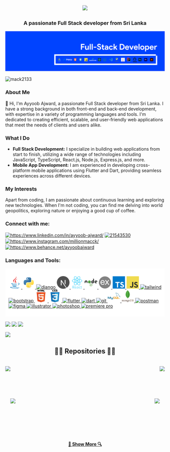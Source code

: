 <div align="center">
    <h1>
  <a href="https://git.io/typing-svg">
    <img src="https://readme-typing-svg.herokuapp.com/?lines=Hi+There!+👋;+I+am+Ayyoob+Ajward!;&center=true&size=30">
  </a>
    </h1>
</div>


<h3 align="center">A passionate Full Stack developer from Sri Lanka</h3>
<div align="center"><img src="https://github.com/Mack2133/Mack2133/blob/main/full%20stack%20developer-01.png"></img></div>
<p align="left"> <img src="https://komarev.com/ghpvc/?username=mack2133&label=Profile%20views&color=0e75b6&style=flat" alt="mack2133" /> </p>

### About Me
👋 Hi, I'm Ayyoob Ajward, a passionate Full Stack developer from Sri Lanka. I have a strong background in both front-end and back-end development, with expertise in a variety of programming languages and tools. I'm dedicated to creating efficient, scalable, and user-friendly web applications that meet the needs of clients and users alike.

### What I Do

- **Full Stack Development:** I specialize in building web applications from start to finish, utilizing a wide range of technologies including JavaScript, TypeScript, React.js, Node.js, Express.js, and more.
- **Mobile App Development:** I am experienced in developing cross-platform mobile applications using Flutter and Dart, providing seamless experiences across different devices.

### My Interests

Apart from coding, I am passionate about continuous learning and exploring new technologies. When I'm not coding, you can find me delving into world geopolitics, exploring nature or enjoying a good cup of coffee.


<h3 align="left">Connect with me:</h3>
<p align="left">
<a href="https://linkedin.com/in/https://www.linkedin.com/in/ayyoob-ajward/" target="blank"><img align="center" src="https://raw.githubusercontent.com/rahuldkjain/github-profile-readme-generator/master/src/images/icons/Social/linked-in-alt.svg" alt="https://www.linkedin.com/in/ayyoob-ajward/" height="30" width="40" /></a>
<a href="https://stackoverflow.com/users/21543530" target="blank"><img align="center" src="https://raw.githubusercontent.com/rahuldkjain/github-profile-readme-generator/master/src/images/icons/Social/stack-overflow.svg" alt="21543530" height="30" width="40" /></a>
<a href="https://instagram.com/https://www.instagram.com/millionmacck/" target="blank"><img align="center" src="https://raw.githubusercontent.com/rahuldkjain/github-profile-readme-generator/master/src/images/icons/Social/instagram.svg" alt="https://www.instagram.com/millionmacck/" height="30" width="40" /></a>
<a href="https://www.behance.net/https://www.behance.net/ayyoobajward" target="blank"><img align="center" src="https://raw.githubusercontent.com/rahuldkjain/github-profile-readme-generator/master/src/images/icons/Social/behance.svg" alt="https://www.behance.net/ayyoobajward" height="30" width="40" /></a>
</p>

<h3 align="left">Languages and Tools:</h3>
<div style="background-color: white; padding: 10px;">
    <p align="left">
    <a href="https://www.java.com" target="_blank" rel="noreferrer">
        <img src="https://raw.githubusercontent.com/devicons/devicon/master/icons/java/java-original.svg" alt="java" width="40" height="40"/>
    </a>
    <a href="https://www.python.org" target="_blank" rel="noreferrer">
        <img src="https://raw.githubusercontent.com/devicons/devicon/master/icons/python/python-original.svg" alt="python" width="40" height="40"/>
    </a>
    <a href="https://www.djangoproject.com/" target="_blank" rel="noreferrer">
        <img src="https://cdn.worldvectorlogo.com/logos/django.svg" alt="django" width="40" height="40"/>
    </a>
    <a href="https://reactjs.org/" target="_blank" rel="noreferrer">
        <img src="https://github.com/Mack2133/Mack2133/blob/main/next-js%20(1)-01.svg" alt="next js" width="40" height="40"/>
    </a>
    <a href="https://cdn.worldvectorlogo.com/logos/next-js.svg" target="_blank" rel="noreferrer">
        <img src="https://raw.githubusercontent.com/devicons/devicon/master/icons/react/react-original-wordmark.svg" alt="react" width="40" height="40"/>
    </a>
    <a href="https://nodejs.org" target="_blank" rel="noreferrer">
        <img src="https://raw.githubusercontent.com/devicons/devicon/master/icons/nodejs/nodejs-original-wordmark.svg" alt="nodejs" width="40" height="40"/>
    </a>
    <a href="https://expressjs.com" target="_blank" rel="noreferrer">
        <img src="https://github.com/Mack2133/Mack2133/blob/main/pngwing.com%20(2).png" alt="express" width="40" height="40"/>
    </a>
    <a href="https://www.typescriptlang.org/" target="_blank" rel="noreferrer">
        <img src="https://raw.githubusercontent.com/devicons/devicon/master/icons/typescript/typescript-original.svg" alt="typescript" width="40" height="40"/>
    </a>
    <a href="https://developer.mozilla.org/en-US/docs/Web/JavaScript" target="_blank" rel="noreferrer">
        <img src="https://raw.githubusercontent.com/devicons/devicon/master/icons/javascript/javascript-original.svg" alt="javascript" width="40" height="40"/>
    </a>
    <a href="https://tailwindcss.com/" target="_blank" rel="noreferrer">
        <img src="https://www.vectorlogo.zone/logos/tailwindcss/tailwindcss-icon.svg" alt="tailwind" width="40" height="40"/>
    </a>
    <a href="https://getbootstrap.com" target="_blank" rel="noreferrer">
        <img src="https://upload.wikimedia.org/wikipedia/commons/thumb/b/b2/Bootstrap_logo.svg/1024px-Bootstrap_logo.svg.png" alt="bootstrap"  height="40"/>
    </a>
    <a href="https://www.w3.org/html/" target="_blank" rel="noreferrer">
        <img src="https://raw.githubusercontent.com/devicons/devicon/master/icons/html5/html5-original-wordmark.svg" alt="html5" width="40" height="40"/>
    </a>
    <a href="https://www.w3schools.com/css/" target="_blank" rel="noreferrer">
        <img src="https://raw.githubusercontent.com/devicons/devicon/master/icons/css3/css3-original-wordmark.svg" alt="css3" width="40" height="40"/>
    </a>
    <a href="https://flutter.dev" target="_blank" rel="noreferrer">
        <img src="https://www.vectorlogo.zone/logos/flutterio/flutterio-icon.svg" alt="flutter" width="40" height="40"/>
    </a>
    <a href="https://dart.dev" target="_blank" rel="noreferrer">
        <img src="https://www.vectorlogo.zone/logos/dartlang/dartlang-icon.svg" alt="dart" width="40" height="40"/>
    </a>
    <a href="https://git-scm.com/" target="_blank" rel="noreferrer">
        <img src="https://www.vectorlogo.zone/logos/git-scm/git-scm-icon.svg" alt="git" width="40" height="40"/>
    </a>
    <a href="https://www.mysql.com/" target="_blank" rel="noreferrer">
        <img src="https://raw.githubusercontent.com/devicons/devicon/master/icons/mysql/mysql-original-wordmark.svg" alt="mysql" width="40" height="40"/>
    </a>
    <a href="https://www.mongodb.com/" target="_blank" rel="noreferrer">
        <img src="https://raw.githubusercontent.com/devicons/devicon/master/icons/mongodb/mongodb-original-wordmark.svg" alt="mongodb" width="40" height="40"/>
    </a>
    <a href="https://www.postman.com" target="_blank" rel="noreferrer">
        <img src="https://www.vectorlogo.zone/logos/getpostman/getpostman-icon.svg" alt="postman" width="40" height="40"/>
    </a>
    <a href="https://www.figma.com/" target="_blank" rel="noreferrer">
        <img src="https://www.vectorlogo.zone/logos/figma/figma-icon.svg" alt="figma" width="40" height="40"/>
    </a>
    <a href="https://www.adobe.com/products/illustrator.html" target="_blank" rel="noreferrer">
        <img src="https://cdn.worldvectorlogo.com/logos/adobe-illustrator-cc-icon.svg" alt="illustrator" width="40" height="40"/>
    </a>
    <a href="https://www.adobe.com/products/photoshop.html" target="_blank" rel="noreferrer">
        <img src="https://cdn.worldvectorlogo.com/logos/adobe-photoshop-2.svg" alt="photoshop" width="40" height="40"/>
    </a>
    <a href="https://www.adobe.com/products/premiere.html" target="_blank" rel="noreferrer">
        <img src="https://cdn.worldvectorlogo.com/logos/premiere-pro-cc.svg" alt="premiere pro" width="40" height="40"/>
    </a>
    </p>
</div>

<br>

<img width=400 src='https://github-readme-stats.vercel.app/api?username=mack2133&theme=github_dark&show_icons=true&hide_border=true&count_private=true' />
<img width=400 src='https://github-readme-streak-stats.herokuapp.com/?user=mack2133&theme=github_dark&hide_border=true' />
<img width=400 src='https://github-readme-stats.vercel.app/api/top-langs/?username=mack2133&theme=github_dark&show_icons=true&hide_border=true&layout=compact' />


![](https://github.com/Mack2133/Mack2133/blob/output/github-contribution-grid-snake2.svg)


<h2 align="center">👨‍💻 Repositories 👨‍💻</h2>
<br>
<div width="100%" align="center">
  <a align="left" href="https://github.com/Mack2133/Real-Estate-React-Website" title="Real-Estate-React-Website"><img align="left" height="115" src="https://github-readme-stats.vercel.app/api/pin/?username=Mack2133&repo=Real-Estate-React-Website&theme=react&border_color=61dafb&border_radius=10"></a>
    <a align="left" href="https://github.com/Mack2133/Student-Grading-System" title="Student-Grading-System"><img align="right" height="115" src="https://github-readme-stats.vercel.app/api/pin/?username=Mack2133&repo=Student-Grading-System&theme=react&border_color=61dafb&border_radius=10"></a>
</div>
<br/><br/><br/><br/><br/><br/>
<div width="100%" align="center">
  <a align="right" href="https://github.com/Mack2133/Object-Oriented-Programming-Coursework/tree/master" title="Shopping Cart Management System with GUI (Java Swing)"><img align="left" height="115" src="https://github-readme-stats.vercel.app/api/pin/?username=Mack2133&repo=Object-Oriented-Programming-Coursework&theme=react&border_color=61dafb&border_radius=10"></a>
  <a align="right" href="https://github.com/Mack2133/Taxi_Service_Website" title="Taxi Service React Website"><img align="right" height="115" src="https://github-readme-stats.vercel.app/api/pin/?username=Mack2133&repo=Taxi_Service_Website&theme=react&border_color=61dafb&border_radius=10"></a>
</div>

<br><br><br><br><br><br>

<h4 align="center">
  <a href="https://github.com/Mack2133?tab=repositories" title="Show Repositories">🔎 Show More 🔍</a>
</h4>

